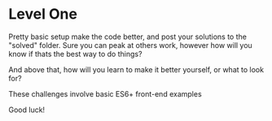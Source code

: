 # Level One

Pretty basic setup make the code better, and post your solutions to the "solved" folder. Sure you can peak at others work, however how will you know if thats the best way to do things?

And above that, how will you learn to make it better yourself, or what to look for?

These challenges involve basic ES6+ front-end examples

Good luck!
